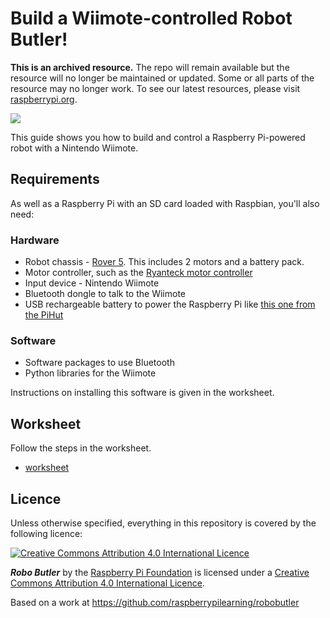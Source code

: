 # Build a Wiimote-controlled Robot Butler!

**This is an archived resource.** The repo will remain available but the resource will no longer be maintained or updated. Some or all parts of the resource may no longer work. To see our latest resources, please visit [raspberrypi.org](http://www.raspberrypi.org). 


![](cover.png)

This guide shows you how to build and control a Raspberry Pi-powered robot with a Nintendo Wiimote.

## Requirements

As well as a Raspberry Pi with an SD card loaded with Raspbian, you'll also need:

### Hardware

- Robot chassis - [Rover 5](http://proto-pic.co.uk/dagu-rover-5-tracked-chassis-with-encoders/). This includes 2 motors and a battery pack.
- Motor controller, such as the [Ryanteck motor controller](http://ryanteck.uk/rtk-000-001/)
- Input device - Nintendo Wiimote
- Bluetooth dongle to talk to the Wiimote
- USB rechargeable battery to power the Raspberry Pi like [this one from the PiHut](http://thepihut.com/products/portable-power-pack-for-the-raspberry-pi)

### Software

- Software packages to use Bluetooth
- Python libraries for the Wiimote

Instructions on installing this software is given in the worksheet.

## Worksheet

Follow the steps in the worksheet.

- [worksheet](worksheet.md)

## Licence

Unless otherwise specified, everything in this repository is covered by the following licence:

[![Creative Commons Attribution 4.0 International Licence](http://i.creativecommons.org/l/by-sa/4.0/88x31.png)](http://creativecommons.org/licenses/by-sa/4.0/)

***Robo Butler*** by the [Raspberry Pi Foundation](http://www.raspberrypi.org) is licensed under a [Creative Commons Attribution 4.0 International Licence](http://creativecommons.org/licenses/by-sa/4.0/).

Based on a work at https://github.com/raspberrypilearning/robobutler
